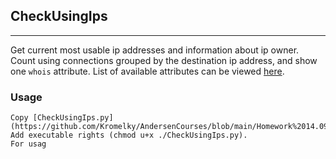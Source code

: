 ## CheckUsingIps
****

Get current most usable ip addresses and information about ip owner.
Count using connections grouped by the destination ip address, and show one `whois` attribute.
List of available attributes can be viewed [here](https://ip-api.com/).


### Usage
```
Copy [CheckUsingIps.py](https://github.com/Kromelky/AndersenCourses/blob/main/Homework%2014.09/CheckUsingIps.py)
Add executable rights (chmod u+x ./CheckUsingIps.py).
For usag
```







